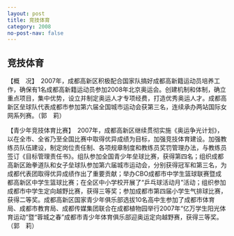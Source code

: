 ```yaml
---
layout: post
title: 竞技体育
category: 2008
no-post-nav: false
---
```


##  竞技体育

【概　况】　2007年，成都高新区积极配合国家队搞好成都高新籍运动员培养工作，确保有1名成都高新籍运动员参加2008年北京奥运会。创建机制和体制，确立重点项目，集中优势，设立并制定奥运人才专项经费，打造优秀奥运人才。成都高新区垒球队代表成都市参加第六届全国城市运动会获第三名，连续承办两站国际女网系列赛。（郭　莉）
 
【青少年竞技体育比赛】　2007年，成都高新区继续贯彻实施《奥运争光计划》，以在全市、全省乃至全国比赛中取得优异成绩为目标，加强竞技体育建设。加强教练员队伍建设，制定岗位责任制、各项规章制度和教练员奖罚管理办法，与教练员签订《目标管理责任书》。组队参加全国青少年垒球比赛，获得第四名；组织成都高新区跆拳道队和女子垒球队参加第六届城市运动会，分别获得冠军和第三名，为成都代表团取得优异成绩作出了重要贡献；举办CBO成都市中学生篮球联赛暨成都高新区中学生篮球比赛；在全区中小学校开展了“乒乓球活动月”活动；组织参加成都市中学生定向越野比赛，获得三等奖；参加成都市第四届小学生气排球比赛，获得二等奖。成都高新区国家青少年俱乐部选拔10名高中生参加了成都市体育局、成都市教育局、成都传媒集团联合在成都植物园举行2007年“亿万学生阳光体育运动”暨“蓉城之春”成都市青少年体育俱乐部迎奥运定向越野赛，获得三等奖。（郭　莉）
 